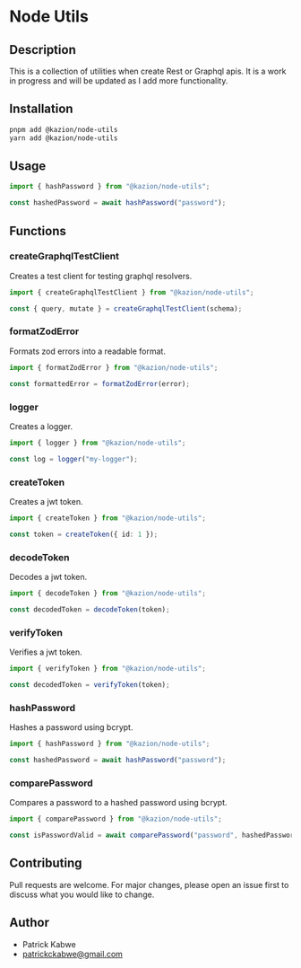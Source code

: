 # Node Utils

## Description

This is a collection of utilities when create Rest or Graphql apis. It is a work in progress and will be updated as I add more functionality.

## Installation

```bash
pnpm add @kazion/node-utils
yarn add @kazion/node-utils
```

## Usage

```typescript
import { hashPassword } from "@kazion/node-utils";

const hashedPassword = await hashPassword("password");
```

## Functions

### createGraphqlTestClient

Creates a test client for testing graphql resolvers.

```typescript
import { createGraphqlTestClient } from "@kazion/node-utils";

const { query, mutate } = createGraphqlTestClient(schema);
```

### formatZodError

Formats zod errors into a readable format.

```typescript
import { formatZodError } from "@kazion/node-utils";

const formattedError = formatZodError(error);
```

### logger

Creates a logger.

```typescript
import { logger } from "@kazion/node-utils";

const log = logger("my-logger");
```

### createToken

Creates a jwt token.

```typescript
import { createToken } from "@kazion/node-utils";

const token = createToken({ id: 1 });
```

### decodeToken

Decodes a jwt token.

```typescript
import { decodeToken } from "@kazion/node-utils";

const decodedToken = decodeToken(token);
```

### verifyToken

Verifies a jwt token.

```typescript
import { verifyToken } from "@kazion/node-utils";

const decodedToken = verifyToken(token);
```

### hashPassword

Hashes a password using bcrypt.

```typescript
import { hashPassword } from "@kazion/node-utils";

const hashedPassword = await hashPassword("password");
```

### comparePassword

Compares a password to a hashed password using bcrypt.

```typescript
import { comparePassword } from "@kazion/node-utils";

const isPasswordValid = await comparePassword("password", hashedPassword);
```

## Contributing

Pull requests are welcome. For major changes, please open an issue first to discuss what you would like to change.

## Author

- Patrick Kabwe
- patrickckabwe@gmail.com
